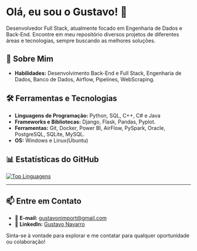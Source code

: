 # Olá, eu sou o Gustavo! 👋

Desenvolvedor Full Stack, atualmente focado em Engenharia de Dados e Back-End. Encontre em meu repositório diversos projetos de diferentes áreas e tecnologias, sempre buscando as melhores soluções. 

## 🚀 Sobre Mim

- **Habilidades:** Desenvolvimento Back-End e Full Stack, Engenharia de Dados, Banco de Dados, Airflow, Pipelines, WebScraping.

## 🛠️ Ferramentas e Tecnologias

- **Linguagens de Programação:** Python, SQL, C++, C# e Java
- **Frameworks e Bibliotecas:** Django, Flask, Pandas, Pyplot.
- **Ferramentas:** Git, Docker, Power BI, AirFlow, PySpark, Oracle, PostgreSQL, SQLite, MySQL.
- **OS:** Windows e Linux(Ubuntu)

## 📊 Estatísticas do GitHub

[![Top Linguagens](https://github-readme-stats.vercel.app/api/top-langs/?username=GustavoNav&layout=compact)](https://github.com/anuraghazra/github-readme-stats)

---

## 📫 Entre em Contato

- 📧 **E-mail:** gustavonimport@gmail.com
- 💼 **LinkedIn:** [Gustavo Navarro](https://www.linkedin.com/in/gustavo-navarro-felix/)

Sinta-se à vontade para explorar e me contatar para qualquer oportunidade ou colaboração!


